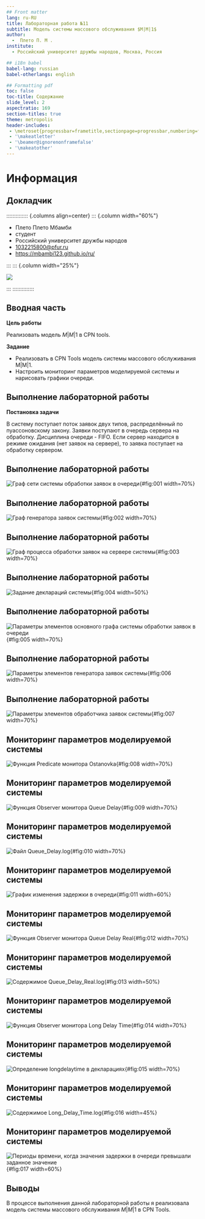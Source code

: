 ```yaml
---
## Front matter
lang: ru-RU
title: Лабораторная работа №11
subtitle: Модель системы массового обслуживания $M|M|1$
author:
  -  Плето П. М .
institute:
  - Российский университет дружбы народов, Москва, Россия

## i18n babel
babel-lang: russian
babel-otherlangs: english

## Formatting pdf
toc: false
toc-title: Содержание
slide_level: 2
aspectratio: 169
section-titles: true
theme: metropolis
header-includes:
 - \metroset{progressbar=frametitle,sectionpage=progressbar,numbering=fraction}
 - '\makeatletter'
 - '\beamer@ignorenonframefalse'
 - '\makeatother'
---
```


# Информация

## Докладчик

:::::::::::::: {.columns align=center}
::: {.column width="60%"}

  * Плето Плето Мбамби
  * студент
  * Российский университет дружбы народов
  * [1032215800@pfur.ru](mailto:1032215800@pfur.ru)
  * <https://mbambi123.github.io/ru/>

:::
::: {.column width="25%"}

![](./image/Плето.jpg)

:::
::::::::::::::

## Вводная часть

**Цель работы**

Реализовать модель $M|M|1$ в CPN tools.

**Задание**

- Реализовать в CPN Tools модель системы массового обслуживания M|M|1.
- Настроить мониторинг параметров моделируемой системы и нарисовать графики очереди.

## Выполнение лабораторной работы

**Постановка задачи**

В систему поступает поток заявок двух типов, распределённый по пуассоновскому
закону. Заявки поступают в очередь сервера на обработку. Дисциплина очереди -
FIFO. Если сервер находится в режиме ожидания (нет заявок на сервере), то заявка
поступает на обработку сервером.

## Выполнение лабораторной работы

![Граф сети системы обработки заявок в очереди](image/1.png){#fig:001 width=70%}

## Выполнение лабораторной работы

![Граф генератора заявок системы](image/2.png){#fig:002 width=70%}

## Выполнение лабораторной работы

![Граф процесса обработки заявок на сервере системы](image/3.png){#fig:003 width=70%}

## Выполнение лабораторной работы

![Задание деклараций системы](image/4.png){#fig:004 width=50%}

## Выполнение лабораторной работы

![Параметры элементов основного графа системы обработки заявок в очереди](image/5.png){#fig:005 width=70%}

## Выполнение лабораторной работы

![Параметры элементов генератора заявок системы](image/6.png){#fig:006 width=70%}

## Выполнение лабораторной работы

![Параметры элементов обработчика заявок системы](image/7.png){#fig:007 width=70%}

## Мониторинг параметров моделируемой системы

![Функция Predicate монитора Ostanovka](image/8.png){#fig:008 width=70%}

## Мониторинг параметров моделируемой системы

![Функция Observer монитора Queue Delay](image/9.png){#fig:009 width=70%}

## Мониторинг параметров моделируемой системы 

![Файл Queue_Delay.log](image/10.png){#fig:010 width=70%}

## Мониторинг параметров моделируемой системы

![График изменения задержки в очереди](image/11.png){#fig:011 width=60%}

## Мониторинг параметров моделируемой системы

![Функция Observer монитора Queue Delay Real](image/12.png){#fig:012 width=70%}

## Мониторинг параметров моделируемой системы

![Содержимое Queue_Delay_Real.log](image/13.png){#fig:013 width=50%}

## Мониторинг параметров моделируемой системы

![Функция Observer монитора Long Delay Time](image/14.png){#fig:014 width=70%}

## Мониторинг параметров моделируемой системы

![Определение longdelaytime в декларациях](image/15.png){#fig:015 width=70%}

## Мониторинг параметров моделируемой системы

![Содержимое Long_Delay_Time.log](image/16.png){#fig:016 width=45%}

## Мониторинг параметров моделируемой системы

![Периоды времени, когда значения задержки в очереди превышали заданное значение](image/17.png){#fig:017 width=60%}

## Выводы

В процессе выполнения данной лабораторной работы я реализовала модель системы массового обслуживания $M|M|1$ в CPN Tools.
